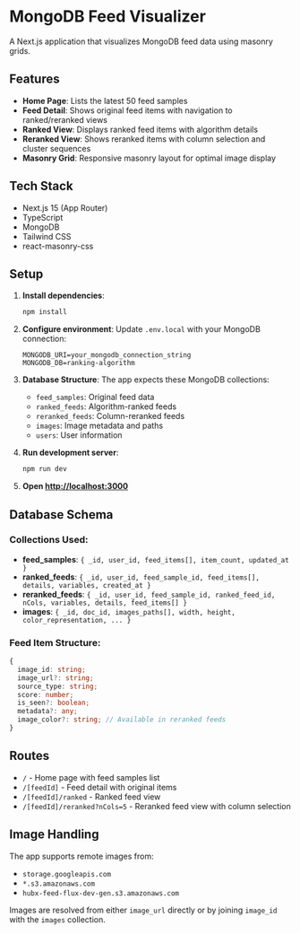 # MongoDB Feed Visualizer

A Next.js application that visualizes MongoDB feed data using masonry grids.

## Features

- **Home Page**: Lists the latest 50 feed samples
- **Feed Detail**: Shows original feed items with navigation to ranked/reranked views
- **Ranked View**: Displays ranked feed items with algorithm details
- **Reranked View**: Shows reranked items with column selection and cluster sequences
- **Masonry Grid**: Responsive masonry layout for optimal image display

## Tech Stack

- Next.js 15 (App Router)
- TypeScript
- MongoDB
- Tailwind CSS
- react-masonry-css

## Setup

1. **Install dependencies**:
   ```bash
   npm install
   ```

2. **Configure environment**:
   Update `.env.local` with your MongoDB connection:
   ```
   MONGODB_URI=your_mongodb_connection_string
   MONGODB_DB=ranking-algorithm
   ```

3. **Database Structure**:
   The app expects these MongoDB collections:
   - `feed_samples`: Original feed data
   - `ranked_feeds`: Algorithm-ranked feeds
   - `reranked_feeds`: Column-reranked feeds
   - `images`: Image metadata and paths
   - `users`: User information

4. **Run development server**:
   ```bash
   npm run dev
   ```

5. **Open [http://localhost:3000](http://localhost:3000)**

## Database Schema

### Collections Used:
- **feed_samples**: `{ _id, user_id, feed_items[], item_count, updated_at }`
- **ranked_feeds**: `{ _id, user_id, feed_sample_id, feed_items[], details, variables, created_at }`
- **reranked_feeds**: `{ _id, user_id, feed_sample_id, ranked_feed_id, nCols, variables, details, feed_items[] }`
- **images**: `{ _id, doc_id, images_paths[], width, height, color_representation, ... }`

### Feed Item Structure:
```typescript
{
  image_id: string;
  image_url?: string;
  source_type: string;
  score: number;
  is_seen?: boolean;
  metadata?: any;
  image_color?: string; // Available in reranked feeds
}
```

## Routes

- `/` - Home page with feed samples list
- `/[feedId]` - Feed detail with original items
- `/[feedId]/ranked` - Ranked feed view
- `/[feedId]/reranked?nCols=5` - Reranked feed view with column selection

## Image Handling

The app supports remote images from:
- `storage.googleapis.com`
- `*.s3.amazonaws.com`
- `hubx-feed-flux-dev-gen.s3.amazonaws.com`

Images are resolved from either `image_url` directly or by joining `image_id` with the `images` collection.
